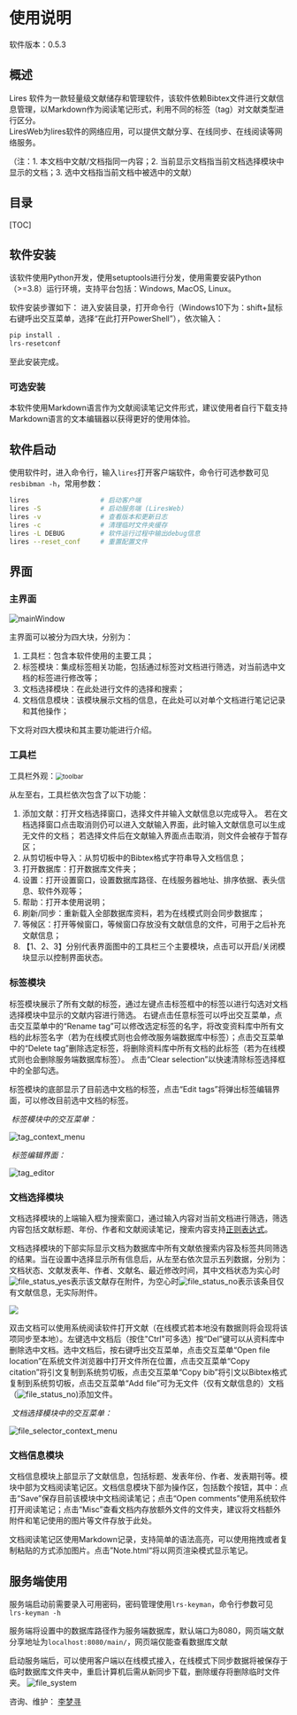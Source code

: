# 使用说明

软件版本：0.5.3

## 概述

Lires 软件为一款轻量级文献储存和管理软件，该软件依赖Bibtex文件进行文献信息管理，以Markdown作为阅读笔记形式，利用不同的标签（tag）对文献类型进行区分。  
LiresWeb为lires软件的网络应用，可以提供文献分享、在线同步、在线阅读等网络服务。

（注：1. 本文档中文献/文档指同一内容；2. 当前显示文档指当前文档选择模块中显示的文档；3. 选中文档指当前文档中被选中的文献）

## 目录

[TOC]

## 软件安装

该软件使用Python开发，使用setuptools进行分发，使用需要安装Python（>=3.8）运行环境，支持平台包括：Windows, MacOS, Linux。

软件安装步骤如下：
进入安装目录，打开命令行（Windows10下为：shift+鼠标右键呼出交互菜单，选择“在此打开PowerShell”），依次输入：
```bash
pip install .
lrs-resetconf
```
至此安装完成。

### 可选安装

本软件使用Markdown语言作为文献阅读笔记文件形式，建议使用者自行下载支持Markdown语言的文本编辑器以获得更好的使用体验。


## 软件启动
使用软件时，进入命令行，输入`lires`打开客户端软件，命令行可选参数可见`resbibman -h`，常用参数：
```bash
lires                  # 启动客户端
lires -S               # 启动服务端 (LiresWeb)
lires -v               # 查看版本和更新日志
lires -c               # 清理临时文件夹缓存
lires -L DEBUG         # 软件运行过程中输出debug信息
lires --reset_conf     # 重置配置文件
```

## 界面

### 主界面

![mainWindow](imgs/mainWindow-notation.png)

主界面可以被分为四大块，分别为：

1. 工具栏：包含本软件使用的主要工具；
2. 标签模块：集成标签相关功能，包括通过标签对文档进行筛选，对当前选中文档的标签进行修改等；
3. 文档选择模块：在此处进行文件的选择和搜索；
4. 文档信息模块：该模块展示文档的信息，在此处可以对单个文档进行笔记记录和其他操作；

下文将对四大模块和其主要功能进行介绍。



### 工具栏

工具栏外观：<img src="./imgs/toolbar.png" alt="toolbar" style="zoom: 80%;" />

从左至右，工具栏依次包含了以下功能：

1. 添加文献：打开文档选择窗口，选择文件并输入文献信息以完成导入。
若在文档选择窗口点击取消则仍可以进入文献输入界面，此时输入文献信息可以生成无文件的文档；
若选择文件后在文献输入界面点击取消，则文件会被存于暂存区；
2. 从剪切板中导入：从剪切板中的Bibtex格式字符串导入文档信息；
3. 打开数据库：打开数据库文件夹；
4. 设置：打开设置窗口，设置数据库路径、在线服务器地址、排序依据、表头信息、软件外观等；
5. 帮助：打开本使用说明；
6. 刷新/同步：重新载入全部数据库资料，若为在线模式则会同步数据库；
7. 等候区：打开等候窗口，等候窗口存放没有文献信息的文件，可用于之后补充文献信息；
8. 【1、2、3】分别代表界面图中的工具栏三个主要模块，点击可以开启/关闭模块显示以控制界面状态。



### 标签模块

标签模块展示了所有文献的标签，通过左键点击标签框中的标签以进行勾选对文档选择模块中显示的文献内容进行筛选。
右键点击任意标签可以呼出交互菜单，点击交互菜单中的“Rename tag”可以修改选定标签的名字，将改变资料库中所有文档的此标签名字（若为在线模式则也会修改服务端数据库中标签）；点击交互菜单中的“Delete tag”删除选定标签，将删除资料库中所有文档的此标签（若为在线模式则也会删除服务端数据库标签）。
点击“Clear selection”以快速清除标签选择框中的全部勾选。

​标签模块的底部显示了目前选中文档的标签，点击“Edit tags”将弹出标签编辑界面，可以修改目前选中文档的标签。

​		*标签模块中的交互菜单：*

![tag_context_menu](./imgs/tag_context_menu.png)

​		*标签编辑界面：*

![tag_editor](./imgs/tag_editor.png)

### 文档选择模块

​文档选择模块的上端输入框为搜索窗口，通过输入内容对当前文档进行筛选，筛选内容包括文献标题、年份、作者和文献阅读笔记，搜索内容支持[正则表达式](https://cn.bing.com/search?q=正则表达式)。

​文档选择模块的下部实际显示文档为数据库中所有文献依搜索内容及标签共同筛选的结果。当在设置中选择显示所有信息后，从左至右依次显示五列数据，分别为：文档状态、文献发表年、作者、文献名、最近修改时间，其中文档状态为实心时![file_status_yes](./imgs/file_status_yes.png)表示该文献存在附件，为空心时![file_status_no](./imgs/file_status_no.png)表示该条目仅有文献信息，无实际附件。

![](./imgs/file_selector_item.png)

​双击文档可以使用系统阅读软件打开文献（在线模式若本地没有数据则将会现将该项同步至本地）。左键选中文档后（按住"Ctrl"可多选）按“Del”键可以从资料库中删除选中文档。选中文档后，按右键呼出交互菜单，点击交互菜单“Open file location”在系统文件浏览器中打开文件所在位置，点击交互菜单“Copy citation”将引文复制到系统剪切板，点击交互菜单“Copy bib”将引文以Bibtex格式复制到系统剪切板，点击交互菜单“Add file”可为无文件（仅有文献信息的）文档（![file_status_no](./imgs/file_status_no.png))添加文件。

​		*文档选择模块中的交互菜单：*

![file_selector_context_menu](./imgs/fileselector_context_menu.png)

### 文档信息模块

​文档信息模块上部显示了文献信息，包括标题、发表年份、作者、发表期刊等。模块中部为文档阅读笔记区。文档信息模块下部为操作区，包括数个按钮，其中：点击“Save”保存目前该模块中文档阅读笔记；点击“Open comments”使用系统软件打开阅读笔记；点击“Misc”查看文档内存放额外文件的文件夹，建议将文档额外附件和笔记使用的图片等文件存放于此处。  

文档阅读笔记区使用Markdown记录，支持简单的语法高亮，可以使用拖拽或者复制粘贴的方式添加图片。点击”Note.html“将以网页渲染模式显示笔记。

## 服务端使用
服务端启动前需要录入可用密码，密码管理使用`lrs-keyman`，命令行参数可见`lrs-keyman -h`  

服务端将设置中的数据库路径作为服务端数据库，默认端口为8080，网页端文献分享地址为`localhost:8080/main/`，网页端仅能查看数据库文献

启动服务端后，可以使用客户端以在线模式接入，在线模式下同步数据将被保存于临时数据库文件夹中，重启计算机后需从新同步下载，删除缓存将删除临时文件夹。
![file_system](./imgs/fileSystem.png)  

咨询、维护： [李梦寻](mailto:mengxunli@whu.edu.cn?subject=Lires_consult)

[comment]: <> (以下之后再改)
<!--
## 使用场景

​		本节以常用的使用场景为线索，介绍本软件的使用。

### 设置数据库路径

​		Lires软件数据库本质为系统文件夹，通过指定文件夹可以更换数据库，数据库切换方法为：工具栏->设置->Database path。数据库的设置可以促进不同使用人员间文档交流，通过将数据库设置为云盘路径可以实现不同设备间数据云同步。

### 导入文献

​		目前支持的原始文件类型为pdf和caj，导入文献的方法总体有三种类型：

1. **导入文件同时输入文献信息**
   此项通常为最常用的导入方法，有两种方式：

   1. 将文件直接拖入文档选择模块，此时会弹出文档信息输入界面，界面左侧输入栏可以输入bibtex格式文献信息，点击"Use bibtex template"将在输入栏中插入bibtex模板以手动输入信息（如下图），右侧为标签编辑栏，其使用同标签编辑模块中的标签编辑界面。完成信息输入后点击“OK”将会将文件剪切至数据库。
   2. 点击工具栏->添加文档，将弹出系统文件选择界面，选择相应文件后，弹出信息输入界面以输入文献信息。
   
   *文档信息输入界面：*
   
   <img src="./imgs/bibtex_input.png" alt="bibtex_input" style="zoom: 50%;" />
   
2. **仅导入文献信息而不提供文件**

   当不能获得原始文件时，也可以使用bibtex数据仅导入文献信息：首先需要将bibtex信息拷贝至系统剪切板，后点击工具栏->从剪切板中导入（快捷键：Ctrl+Shift+Alt+I）。后期若需要添加文献信息可通过右击文件选择模块相关条目，在交互菜单中“Add file”添加文件。

3. **导入文件暂存而暂不输入文献信息**

   当暂时无法获得文献信息时，可以将文献文件暂时放入暂存区，后期添加文献信息，有以下两种方法：

   1. 将文件直接拖入文档选择模块，此时会弹出文档信息输入界面，直接点击取消，此时文件将被存入暂存区，暂存区界面如下图，左侧显示了暂存区文件，右侧显示了目前选中文件首页预览。
   2. 点击工具栏->“Pending data”按钮，打开暂存区界面，直接将文件拖入暂存区左侧的暂存文件选择区，文件将被存入暂存区。

   *暂存区界面：*

   <img src="./imgs/pending_win.png" alt="pending_win" style="zoom: 50%;" />

   ​		在暂存区中右击文件可呼出交互菜单，点击“Add information”（快捷键为空格）将呼出文档信息输入界面，输入文档信息后文件将被移至主数据库；点击“Rename”（快捷键为F2）可对文件进行重命名；点击“Delete”（快捷键为Del）将删除该文件。

   *暂存区交互菜单：*

   ![pending_context_menu](./imgs/pending_context_menu.png)



### 文献笔记

​		阅读文献时对于文献文件本身的修改可以通过系统pdf或caj阅读软件实现。主界面中的文档信息模块中部输入框显示了文本格式的Markdown笔记，可以直接在此处对笔记进行快速修改（修改完毕后需点击“Save comments”按钮保存修改，否则切换至其他文件后修改将会丢失），当需要专注编辑笔记或需要渲染Markdown语言时可以点击“Open comments”使用系统软件打开笔记。

### 文献引用

* 简单引用：在主界面的文档选择模块中右击可以呼出交互菜单，点击其中“Copy citation”选项会将文件的引文拷贝至系统剪切板，可以作为简单引文使用；

* LateX：当使用LaTeX语言撰写文章时，可以点击文档选择模块交互菜单中的“Copy bib”选项，复制Bibtex格式文献信息至系统剪切板，以此种方式制作所需要的Bibtex引文目录；

* Word：目前本软件尚未支持Word引文插入，可以使用支持Bibtex的第三方软件或插件——如[Zotero](https://www.zotero.org)：以Bibtex格式将引文信息[导入Zotero软件](https://www.zotero.org/support/kb/importing_standardized_formats)，使用其提供的Word插件进行文献引用。（更多将Bibtex文献插入word的方法可见：[How can I use my BibTeX library in MS Word?](https://interfacegroup.ch/how-can-i-use-my-bibtex-library-in-ms-word/)）



## 高级

### 文件储存形式



### 命令行参数



### 使用技巧

* 标签命名
* 额外附件

## 其他

作者：李梦寻  
维护联系、技术支持：李梦寻 （mengxunli@whu.edu.cn）
-->





